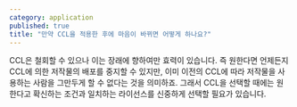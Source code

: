 ```yaml
---
category: application
published: true
title: "만약 CCL을 적용한 후에 마음이 바뀌면 어떻게 하나요?"
---
```



CCL은 철회할 수 있으나 이는 장래에 향하여만 효력이 있습니다. 즉 원한다면 언제든지 CCL에 의한 저작물의 배포를 중지할 수 있지만, 이미 이전의 CCL에 따라 저작물을 사용하는 사람을 그만두게 할 수 없다는 것을 의미하죠. 그래서 CCL을 선택할 때에는 원한다고 확신하는 조건과 일치하는 라이선스를 신중하게 선택할 필요가 있습니다.
